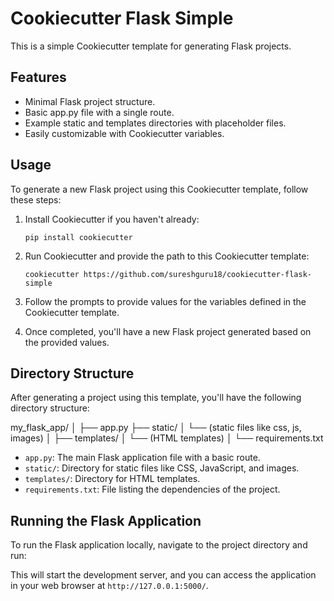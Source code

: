 # Cookiecutter Flask Simple

This is a simple Cookiecutter template for generating Flask projects.

## Features

- Minimal Flask project structure.
- Basic app.py file with a single route.
- Example static and templates directories with placeholder files.
- Easily customizable with Cookiecutter variables.

## Usage

To generate a new Flask project using this Cookiecutter template, follow these steps:

1. Install Cookiecutter if you haven't already:

    ```
    pip install cookiecutter
    ```

2. Run Cookiecutter and provide the path to this Cookiecutter template:

    ```
    cookiecutter https://github.com/sureshguru18/cookiecutter-flask-simple
    ```

3. Follow the prompts to provide values for the variables defined in the Cookiecutter template.

4. Once completed, you'll have a new Flask project generated based on the provided values.

## Directory Structure

After generating a project using this template, you'll have the following directory structure:

my_flask_app/
│
├── app.py
├── static/
│ └── (static files like css, js, images)
│
├── templates/
│ └── (HTML templates)
│
└── requirements.txt


- `app.py`: The main Flask application file with a basic route.
- `static/`: Directory for static files like CSS, JavaScript, and images.
- `templates/`: Directory for HTML templates.
- `requirements.txt`: File listing the dependencies of the project.

## Running the Flask Application

To run the Flask application locally, navigate to the project directory and run:


This will start the development server, and you can access the application in your web browser at `http://127.0.0.1:5000/`.

